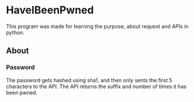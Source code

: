 # HaveIBeenPwned

This program was made for learning the purpose, about request and APIs in python.

## About

### Password
The password gets hashed using sha1, and then only sents the first 5 characters to the API. The API returns the suffix and number of times it has been pwned.

